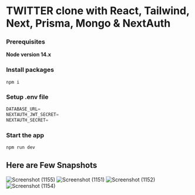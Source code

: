# TWITTER clone with React, Tailwind, Next, Prisma, Mongo & NextAuth 


### Prerequisites

**Node version 14.x**

### Install packages

```shell
npm i
```

### Setup .env file


```js
DATABASE_URL=
NEXTAUTH_JWT_SECRET=
NEXTAUTH_SECRET=
```

### Start the app

```shell
npm run dev
```


## Here are Few Snapshots

![Screenshot (1155)](https://github.com/sathvik-maiya/Fwitter/assets/94783587/c155f277-025c-4099-9904-dc46160bc38e)
![Screenshot (1151)](https://github.com/sathvik-maiya/Fwitter/assets/94783587/9abbf4a1-58a2-4fb3-b4a9-73f0aac36bae)
![Screenshot (1152)](https://github.com/sathvik-maiya/Fwitter/assets/94783587/7897855c-5028-469a-8007-ae5d548c459f)
![Screenshot (1154)](https://github.com/sathvik-maiya/Fwitter/assets/94783587/7515747a-4a4c-494e-a67b-1fcc8132d5a9)



